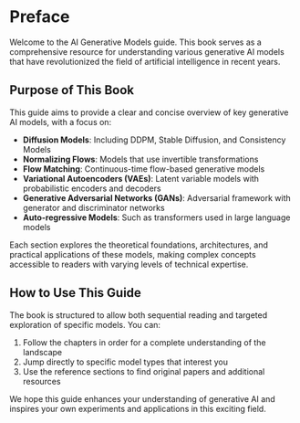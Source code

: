# Preface

Welcome to the AI Generative Models guide. This book serves as a comprehensive resource for understanding various generative AI models that have revolutionized the field of artificial intelligence in recent years.

## Purpose of This Book

This guide aims to provide a clear and concise overview of key generative AI models, with a focus on:

- **Diffusion Models**: Including DDPM, Stable Diffusion, and Consistency Models
- **Normalizing Flows**: Models that use invertible transformations
- **Flow Matching**: Continuous-time flow-based generative models
- **Variational Autoencoders (VAEs)**: Latent variable models with probabilistic encoders and decoders
- **Generative Adversarial Networks (GANs)**: Adversarial framework with generator and discriminator networks
- **Auto-regressive Models**: Such as transformers used in large language models

Each section explores the theoretical foundations, architectures, and practical applications of these models, making complex concepts accessible to readers with varying levels of technical expertise.

## How to Use This Guide

The book is structured to allow both sequential reading and targeted exploration of specific models. You can:

1. Follow the chapters in order for a complete understanding of the landscape
2. Jump directly to specific model types that interest you
3. Use the reference sections to find original papers and additional resources

We hope this guide enhances your understanding of generative AI and inspires your own experiments and applications in this exciting field. 